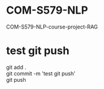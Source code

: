 # COM-S579-NLP
COM-S579-NLP-course-project-RAG

# test git push
git add .  
git commit -m 'test git push'  
git push  